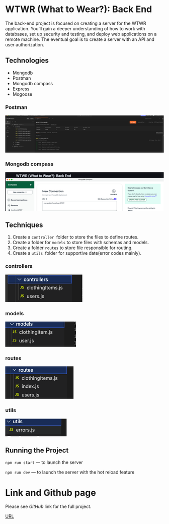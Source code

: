 # WTWR (What to Wear?): Back End

The back-end project is focused on creating a server for the WTWR application. You’ll gain a deeper understanding of how to work with databases, set up security and testing, and deploy web applications on a remote machine. The eventual goal is to create a server with an API and user authorization.

## Technologies

- Mongodb
- Postman
- Mongodb compass
- Express
- Mogoose

### Postman

![Local Image](./images/postman.png)

### Mongodb compass

![Local Image](./images/MongoDBCompass.png)

## Techniques

1. Create a `controller `folder to store the files to define routes.
2. Create a folder for `models` to store files with schemas and models.
3. Create a folder `routes` to store file responsible for routing.
4. Create a `utils `folder for supportive date(error codes mainly).

### controllers

![Local Image](./images/controllers.png)

### models

![Local Image](./images/models.png)

### routes

![Local Image](./images/routes.png)

### utils

![Local Image](./images/utils.png)

## Running the Project

`npm run start` — to launch the server

`npm run dev` — to launch the server with the hot reload feature

# Link and Github page

Please see _GitHub_ link for the full project.

[URL](https://github.com/AbelCutz/se_project_express)
